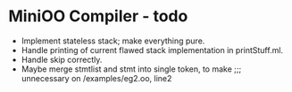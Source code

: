 # MiniOO Compiler - todo

-  Implement stateless stack; make everything pure.
- Handle printing of current flawed stack implementation in printStuff.ml.
- Handle skip correctly.
- Maybe merge stmtlist and stmt into single token, to make ;;; unnecessary on /examples/eg2.oo, line2